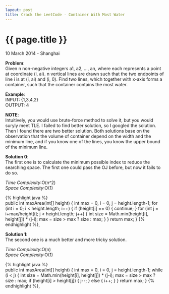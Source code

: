 ```yaml
---
layout: post
title: Crack the LeetCode - Container With Most Water
---
```


{{ page.title }}
================

<p class="meta">10 March 2014 - Shanghai </p>

**Problem**:  
Given n non-negative integers a1, a2, ..., an, where each represents a point at coordinate (i, ai). n vertical lines are drawn such that the two endpoints of line i is at (i, ai) and (i, 0). Find two lines, which together with x-axis forms a container, such that the container contains the most water.

**Example**:    
INPUT: {1,3,4,2}  
OUTPUT: 4

**NOTE**:  
Intuitively, you would use brute-force method to solve it, but you would suryly meet TLE. I failed to find better solution, so I googled the solution. Then I found there are two better solution. Both solutions base on the observation that the volume of container depend on the width and the minimum line, and if you know one of the lines, you know the upper bound of the minimum line. 

**Solution 0**:  
The first one is to calculate the minimum possible index to reduce the searching space. The first one could pass the OJ before, but now it fails to do so.

*Time Complexity*:O(n^2)  
*Space Complexity*:O(1)  

{% highlight java %}  
public int maxArea(int[] height) {
    int max = 0, i = 0, j = height.length-1;
    for (int i = 0; i < height.length; i++) {
        if (height[i] == 0) {
            continue;
        }
        for (int j = i+max/height[i]; j < height.length; j++) {
            int size = Math.min(height[i], height[j]) * (j-i);
            max = size > max ? size : max;
        }
    }
    return max;
}
{% endhighlight %}, 

**Solution 1**:  
The second one is a much better and more tricky solution.  

*Time Complexity*:O(n)  
*Space Complexity*:O(1)  

{% highlight java %}  
public int maxArea(int[] height) {
    int max = 0, i = 0, j = height.length-1;
    while (i < j) {
        int size = Math.min(height[i], height[j]) * (j-i);
        max = size > max ? size : max;
        if (height[i] > height[j]) {
            j--;
        } else {
            i++;
        }
    }
    return max;
}
{% endhighlight %}, 
